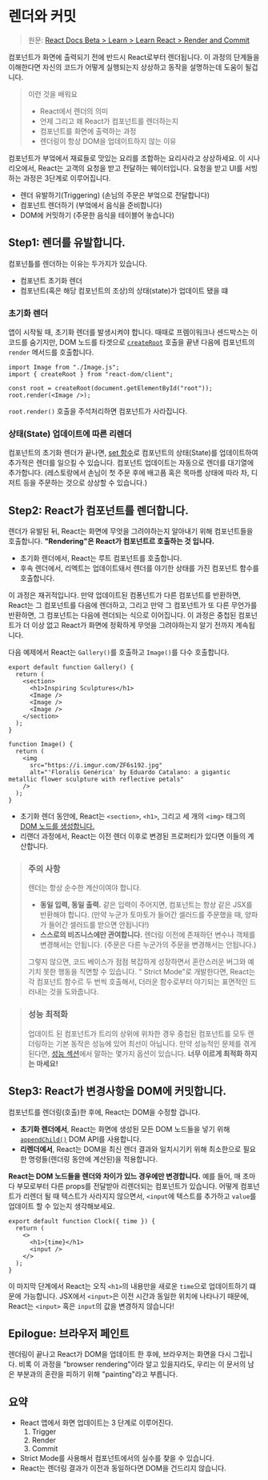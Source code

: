 # 렌더와 커밋

> 원문: [React Docs Beta > Learn > Learn React > Render and Commit](https://beta.reactjs.org/learn/keeping-components-pure)

컴포넌트가 화면에 출력되기 전에 반드시 React로부터 렌더됩니다. 이 과정의 단계들을 이해한다면 자신의 코드가 어떻게 실행되는지 상상하고 동작을 설명하는데 도움이 될겁니다.

> 이런 것을 배워요
>
> - React에서 렌더의 의미
> - 언제 그리고 왜 React가 컴포넌트를 렌더하는지
> - 컴포넌트를 화면에 출력하는 과정
> - 렌더링이 항상 DOM을 업데이트하지 않는 이유

컴포넌트가 부엌에서 재료들로 맛있는 요리를 조합하는 요리사라고 상상하세요. 이 시나리오에서, React는 고객의 요청을 받고 전달하는 웨이터입니다. 요청을 받고 UI를 서빙하는 과정은 3단계로 이루어집니다.

- 렌더 유발하기(Triggering) (손님의 주문은 부엌으로 전달합니다)
- 컴포넌트 렌더하기 (부엌에서 음식을 준비합니다)
- DOM에 커밋하기 (주문한 음식을 테이블어 놓습니다)

## Step1: 렌더를 유발합니다.

컴포넌틀를 렌더하는 이유는 두가지가 있습니다.

- 컴포넌트 초기화 렌더
- 컴포넌트(혹은 해당 컴포넌트의 조상)의 상태(state)가 업데이트 됐을 떄

### 초기화 렌더

앱이 시작될 때, 초기화 렌더를 발생시켜야 합니다. 때때로 프렘이워크나 센드박스는 이 코드를 숨기지만, DOM 노드를 타겟으로 [`createRoot`](https://beta.reactjs.org/apis/react-dom/client/createRoot) 호출을 끝낸 다음에 컴포넌트의 `render` 메서드를 호출합니다.

```tsx
import Image from "./Image.js";
import { createRoot } from "react-dom/client";

const root = createRoot(document.getElementById("root"));
root.render(<Image />);
```

`root.render()` 호출을 주석처리하면 컴포넌트가 사라집니다.

### 상태(State) 업데이트에 따른 리렌더

컴포넌트의 초기화 렌더가 끝나면, [set 함수](https://beta.reactjs.org/reference/react/useState#setstate)로 컴포넌트의 상태(State)를 업데이트하여 추가적은 렌더를 일으킬 수 있습니다. 컴포넌트 업데이트는 자동으로 렌더를 대기열에 추가합니다. (레스토랑에서 손님이 첫 주문 후에 배고픔 혹은 목마름 상태에 따라 차, 디저트 등을 주문하는 것으로 상상할 수 있습니다.)

## Step2: React가 컴포넌트를 렌더합니다.

렌더가 유발된 뒤, React는 화면에 무엇을 그려야하는지 알아내기 위해 컴포넌트들을 호출합니다. **"Rendering"은 React가 컴포넌트르 호출하는 것 입니다.**

- 초기화 렌더에서, React는 루트 컴포넌트를 호출합니다.
- 후속 렌더에서, 리엑트는 업데이트돼서 렌더를 야기한 상태를 가진 컴포넌트 함수를 호출합니다.

이 과정은 재귀적입니다. 만약 업데이트된 컴퐁넌트가 다른 컴포넌트를 반환하면, React는 그 컴포넌트를 다음에 렌더하고, 그리고 만약 그 컴포넌트가 또 다른 무언가를 반환하면, 그 컴포넌트는 다음에 렌더되는 식으로 이어집니다. 이 과정은 중첩된 컴포넌트가 더 이상 없고 React가 화면에 정확하게 무엇을 그려야하는지 알기 전까지 계속됩니다.

다음 예제에서 React는 `Gallery()`를 호출하고 `Image()`를 다수 호출합니다.

```tsx
export default function Gallery() {
  return (
    <section>
      <h1>Inspiring Sculptures</h1>
      <Image />
      <Image />
      <Image />
    </section>
  );
}

function Image() {
  return (
    <img
      src="https://i.imgur.com/ZF6s192.jpg"
      alt="'Floralis Genérica' by Eduardo Catalano: a gigantic metallic flower sculpture with reflective petals"
    />
  );
}
```

- 초기화 렌더 동안에, React는 `<section>`, `<h1>`, 그리고 세 개의 `<img>` 태그의 [DOM 노드를 생성합니다.](https://developer.mozilla.org/docs/Web/API/Document/createElement)
- 리랜더 과정에서, React는 이전 렌더 이후로 변경된 프로퍼티가 있다면 이들의 계산합니다.

> ### 주의 사항
>
> 렌더는 항상 순수한 계산이여야 합니다.
>
> - **동일 입력, 동일 출력.** 같은 입력이 주어지면, 컴포넌트는 항상 같은 JSX를 반환해야 합니다. (만약 누군가 토마토가 들어간 셀러드를 주문했을 때, 양파가 들어간 셀러드를 받으면 안됩니다!)
> - **스스로의 비즈니스에만 관여합니다.** 렌더링 이전에 존재하던 변수나 객체를 변경해서는 안됩니다. (주문은 다른 누군가의 주문을 변경해서는 안됩니다.)
>
> 그렇지 않으면, 코드 베이스가 점점 복잡하게 성장하면서 혼란스러운 버그와 예기치 못한 행동을 직면할 수 있습니다. " Strict Mode"로 개발한다면, React는 각 컴포넌트 함수르 두 번씩 호출해서, 더러운 함수로부터 야기되는 표면적인 드러내는 것을 도와줍니다.

> ### 성능 최적화
>
> 업데이트 된 컴포넌트가 트리의 상위에 위차한 경우 중첩된 컴포넌트를 모두 렌더링하는 기본 동작은 성능에 있어 최선이 아닙니다. 만약 성능적인 문제를 겪게 된다면, [성능 섹션](https://reactjs.org/docs/optimizing-performance.html)에서 말하는 몇가지 옵션이 있습니다. **너무 이르게 최적화 하지는 마세요!**

## Step3: React가 변경사항을 DOM에 커밋합니다.

컴포넌트를 렌더링(호출)한 후에, React는 DOM을 수정할 겁니다.

- **초기화 렌더에서**, React는 화면에 생성된 모든 DOM 노드들을 넣기 위해 [`appendChild()`](https://developer.mozilla.org/docs/Web/API/Node/appendChild) DOM API를 사용합니다.
- **리렌더에서**, React는 DOM을 최신 렌더 결과와 일치시기키 위해 최소한으로 필요한 명령들(렌더링 동안에 계산된)을 적용합니다.

**React는 DOM 노드들을 렌더와 차이가 있느 경우에만 변경합니다.** 예를 들어, 매 초마다 부모로부터 다른 props를 전달받아 리렌더되는 컴포넌트가 있습니다. 어떻게 컴포넌트가 리렌더 될 때 텍스트가 사라지지 않으면서, `<input`에 텍스트를 추가하고 `value`를 업데이트 할 수 있는지 생각해보세요.

```tsx
export default function Clock({ time }) {
  return (
    <>
      <h1>{time}</h1>
      <input />
    </>
  );
}
```

이 마지막 단계에서 React는 오직 `<h1>`의 내용만을 새로운 `time`으로 업데이트하기 떄문에 가능합니다. JSX에서 `<input>`은 이전 시간과 동일한 위치에 나타나기 때문에, React는 `<input>` 혹은 `input`의 값을 변경하지 않습니다!

## Epilogue: 브라우저 페인트

렌더링이 끝나고 React가 DOM을 업데이트 한 후에, 브라우저는 화면을 다시 그립니다. 비록 이 과정을 "browser rendering"이라 알고 있을지라도, 우리는 이 문서의 남은 부분과의 혼란을 피하기 위해 "painting"라고 부릅니다.

## 요약

- React 앱에서 화면 업데이트는 3 단계로 이루어진다.
  1. Trigger
  2. Render
  3. Commit
- Strict Mode를 사용해서 컴포넌트에서의 실수를 찾을 수 있습니다.
- React는 렌더링 결과가 이전과 동일하다면 DOM을 건드리지 않습니다.
